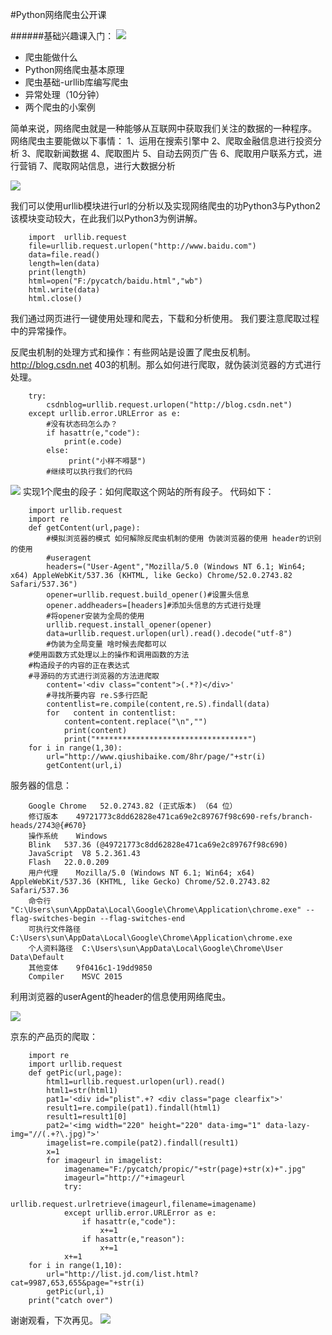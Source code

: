 #Python网络爬虫公开课 

######基础兴趣课入门：
![](http://i.imgur.com/ikxOqiZ.png)

	

- 爬虫能做什么- Python网络爬虫基本原理- 爬虫基础-urllib库编写爬虫- 异常处理（10分钟）- 两个爬虫的小案例


简单来说，网络爬虫就是一种能够从互联网中获取我们关注的数据的一种程序。
网络爬虫主要能做以下事情：
1、运用在搜索引擎中
2、爬取金融信息进行投资分析
3、爬取新闻数据
4、爬取图片
5、自动去网页广告
6、爬取用户联系方式，进行营销
7、爬取网站信息，进行大数据分析

![](http://i.imgur.com/kE2x78D.png)

我们可以使用urllib模块进行url的分析以及实现网络爬虫的功Python3与Python2该模块变动较大，在此我们以Python3为例讲解。
	
		import  urllib.request
		file=urllib.request.urlopen("http://www.baidu.com")
		data=file.read()
		length=len(data)
		print(length)
		html=open("F:/pycatch/baidu.html","wb")
		html.write(data)
		html.close()

我们通过网页进行一键使用处理和爬去，下载和分析使用。
我们要注意爬取过程中的异常操作。

反爬虫机制的处理方式和操作：有些网站是设置了爬虫反机制。
http://blog.csdn.net 403的机制。那么如何进行爬取，就伪装浏览器的方式进行处理。
	
		try:
		    csdnblog=urllib.request.urlopen("http://blog.csdn.net")
		except urllib.error.URLError as e:
		    #没有状态码怎么办？
		    if hasattr(e,"code"):
		        print(e.code)
		    else:
		         print("小样不嘚瑟")
		    #继续可以执行我们的代码


![](http://i.imgur.com/pioVJ8p.jpg)
实现1个爬虫的段子：如何爬取这个网站的所有段子。
代码如下：

		import urllib.request
		import re
		def getContent(url,page):
		    #模拟浏览器的模式 如何解除反爬虫机制的使用 伪装浏览器的使用 header的识别的使用
		    #useragent
		    headers=("User-Agent","Mozilla/5.0 (Windows NT 6.1; Win64; x64) AppleWebKit/537.36 (KHTML, like Gecko) Chrome/52.0.2743.82 Safari/537.36")
		    opener=urllib.request.build_opener()#设置头信息
		    opener.addheaders=[headers]#添加头信息的方式进行处理
		    #将opener安装为全局的使用
		    urllib.request.install_opener(opener)
		    data=urllib.request.urlopen(url).read().decode("utf-8")
			#伪装为全局变量 啥时候去爬都可以
		#使用函数方式处理以上的操作和调用函数的方法
		#构造段子的内容的正在表达式
		#寻源码的方式进行浏览器的方法进爬取
		    content='<div class="content">(.*?)</div>'
		    #寻找所要内容 re.S多行匹配
		    contentlist=re.compile(content,re.S).findall(data)
		    for   content in contentlist:
		        content=content.replace("\n","")
		        print(content)
		        print("**********************************")
		for i in range(1,30):
		    url="http://www.qiushibaike.com/8hr/page/"+str(i)
		    getContent(url,i)

服务器的信息：

		Google Chrome	52.0.2743.82 (正式版本) （64 位）
		修订版本	49721773c8dd62828e471ca69e2c89767f98c690-refs/branch-heads/2743@{#670}
		操作系统	Windows
		Blink	537.36 (@49721773c8dd62828e471ca69e2c89767f98c690)
		JavaScript	V8 5.2.361.43
		Flash	22.0.0.209
		用户代理	Mozilla/5.0 (Windows NT 6.1; Win64; x64) AppleWebKit/537.36 (KHTML, like Gecko) Chrome/52.0.2743.82 Safari/537.36
		命令行	"C:\Users\sun\AppData\Local\Google\Chrome\Application\chrome.exe" --flag-switches-begin --flag-switches-end
		可执行文件路径	C:\Users\sun\AppData\Local\Google\Chrome\Application\chrome.exe
		个人资料路径	C:\Users\sun\AppData\Local\Google\Chrome\User Data\Default
		其他变体	9f0416c1-19dd9850
		Compiler	MSVC 2015

利用浏览器的userAgent的header的信息使用网络爬虫。


![](http://i.imgur.com/OcXH6kP.jpg)

京东的产品页的爬取：

		import re
		import urllib.request
		def getPic(url,page):
		    html1=urllib.request.urlopen(url).read()
		    html1=str(html1)
		    pat1='<div id="plist".+? <div class="page clearfix">'
		    result1=re.compile(pat1).findall(html1)
		    result1=result1[0]
		    pat2='<img width="220" height="220" data-img="1" data-lazy-img="//(.+?\.jpg)">'
		    imagelist=re.compile(pat2).findall(result1)
		    x=1
		    for imageurl in imagelist:
		        imagename="F:/pycatch/propic/"+str(page)+str(x)+".jpg"
		        imageurl="http://"+imageurl
		        try:
		            urllib.request.urlretrieve(imageurl,filename=imagename)
		        except urllib.error.URLError as e:
		            if hasattr(e,"code"):
		                x+=1
		            if hasattr(e,"reason"):
		                x+=1
		        x+=1
		for i in range(1,10):
		    url="http://list.jd.com/list.html?cat=9987,653,655&page="+str(i)
		    getPic(url,i)
		print("catch over")
谢谢观看，下次再见。
![](http://i.imgur.com/nEBN6Th.jpg)